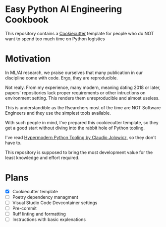 # Easy Python AI Engineering Cookbook

This repository contains a [Cookiecutter](https://cookiecutter.readthedocs.io/en/stable/index.html) template for people who do NOT want to spend too much time on Python logistics

# Motivation

In ML/AI research, we praise ourselves that many publication in our discipline come with code. Ergo, they are reproducible.

Not realy. From my experience, many modern, meaning dating 2018 or later, papers' repositories lack proper requirements or other intructions on environment setting. This renders them unreproducible and almost useless.

This is understandible as the Rsearchers most of the time are NOT Software Engineers and they use the simplest tools available.

With such people in mind, I've prepared this cookiecutter template, so they get a good start without diving into the rabbit hole of Python tooling.

I've read [Hypermodern Python Tooling by Claudio Jolowicz](https://www.oreilly.com/library/view/hypermodern-python-tooling/9781098139575/), so they don't have to.

This repository is supposed to bring the most development value for the least knowledge and effort required.

# Plans

- [x] Cookiecutter template
- [ ] Poetry dependency managment
- [ ] Visual Studio Code Devcontainer settings
- [ ] Pre-commit
- [ ] Ruff linting and formatting
- [ ] Instructions with basic explenations